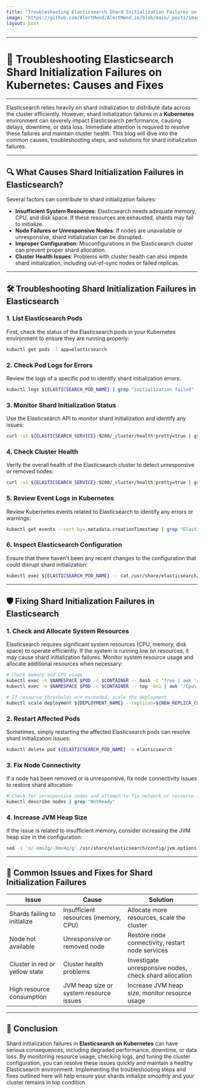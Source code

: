 ```yaml
---
title: "Troubleshooting Elasticsearch Shard Initialization Failures on Kubernetes"
image: "https://github.com/AlertMend/AlertMend.io/blob/main/_posts/images/elastic_search_shard_initialization_failures.png?raw=true"
layout: post
---
```


---
# 🚨 **Troubleshooting Elasticsearch Shard Initialization Failures on Kubernetes: Causes and Fixes**
---

Elasticsearch relies heavily on shard initialization to distribute data across the cluster efficiently. However, shard initialization failures in a **Kubernetes** environment can severely impact Elasticsearch performance, causing delays, downtime, or data loss. Immediate attention is required to resolve these failures and maintain cluster health. This blog will dive into the common causes, troubleshooting steps, and solutions for shard initialization failures.

---

## 🔍 **What Causes Shard Initialization Failures in Elasticsearch?**

Several factors can contribute to shard initialization failures:
- **Insufficient System Resources**: Elasticsearch needs adequate memory, CPU, and disk space. If these resources are exhausted, shards may fail to initialize.
- **Node Failures or Unresponsive Nodes**: If nodes are unavailable or unresponsive, shard initialization can be disrupted.
- **Improper Configuration**: Misconfigurations in the Elasticsearch cluster can prevent proper shard allocation.
- **Cluster Health Issues**: Problems with cluster health can also impede shard initialization, including out-of-sync nodes or failed replicas.

---

## 🛠️ **Troubleshooting Shard Initialization Failures in Elasticsearch**

### 1. **List Elasticsearch Pods**
First, check the status of the Elasticsearch pods in your Kubernetes environment to ensure they are running properly:
```bash
kubectl get pods -l app=elasticsearch
```

### 2. **Check Pod Logs for Errors**
Review the logs of a specific pod to identify shard initialization errors:
```bash
kubectl logs ${ELASTICSEARCH_POD_NAME} | grep "initialization failed"
```

### 3. **Monitor Shard Initialization Status**
Use the Elasticsearch API to monitor shard initialization and identify any issues:
```bash
curl -sS ${ELASTICSEARCH_SERVICE}:9200/_cluster/health?pretty=true | grep "initializing_shards"
```

### 4. **Check Cluster Health**
Verify the overall health of the Elasticsearch cluster to detect unresponsive or removed nodes:
```bash
curl -sS ${ELASTICSEARCH_SERVICE}:9200/_cluster/health?pretty=true | grep "status"
```

### 5. **Review Event Logs in Kubernetes**
Review Kubernetes events related to Elasticsearch to identify any errors or warnings:
```bash
kubectl get events --sort-by=.metadata.creationTimestamp | grep "Elasticsearch"
```

### 6. **Inspect Elasticsearch Configuration**
Ensure that there haven't been any recent changes to the configuration that could disrupt shard initialization:
```bash
kubectl exec ${ELASTICSEARCH_POD_NAME} -- cat /usr/share/elasticsearch/config/elasticsearch.yml
```

---

## 🛡️ **Fixing Shard Initialization Failures in Elasticsearch**

### 1. **Check and Allocate System Resources**
Elasticsearch requires significant system resources (CPU, memory, disk space) to operate efficiently. If the system is running low on resources, it may cause shard initialization failures. Monitor system resource usage and allocate additional resources when necessary:
```bash
# Check memory and CPU usage
kubectl exec -n $NAMESPACE $POD -c $CONTAINER -- bash -c "free | awk '/Mem:/ {print $3/$2*100}'"
kubectl exec -n $NAMESPACE $POD -c $CONTAINER -- top -bn1 | awk '/Cpu\(s\):/ {print $2}'

# If resource thresholds are exceeded, scale the deployment
kubectl scale deployment ${DEPLOYMENT_NAME} --replicas=${NEW_REPLICA_COUNT} -n ${NAMESPACE}
```

### 2. **Restart Affected Pods**
Sometimes, simply restarting the affected Elasticsearch pods can resolve shard initialization issues:
```bash
kubectl delete pod ${ELASTICSEARCH_POD_NAME} -n elasticsearch
```

### 3. **Fix Node Connectivity**
If a node has been removed or is unresponsive, fix node connectivity issues to restore shard allocation:
```bash
# Check for unresponsive nodes and attempt to fix network or resource issues
kubectl describe nodes | grep "NotReady"
```

### 4. **Increase JVM Heap Size**
If the issue is related to insufficient memory, consider increasing the JVM heap size in the configuration:
```bash
sed -i 's/-Xmx2g/-Xmx4g/g' /usr/share/elasticsearch/config/jvm.options
```

---

## 🔄 **Common Issues and Fixes for Shard Initialization Failures**

| **Issue**                              | **Cause**                                      | **Solution**                                      |
|----------------------------------------|------------------------------------------------|---------------------------------------------------|
| Shards failing to initialize           | Insufficient resources (memory, CPU)           | Allocate more resources, scale the cluster        |
| Node not available                     | Unresponsive or removed node                   | Restore node connectivity, restart node services  |
| Cluster in red or yellow state         | Cluster health problems                        | Investigate unresponsive nodes, check shard allocation |
| High resource consumption              | JVM heap size or system resource issues        | Increase JVM heap size, monitor resource usage    |

---

## 🚀 **Conclusion**

Shard initialization failures in **Elasticsearch on Kubernetes** can have serious consequences, including degraded performance, downtime, or data loss. By monitoring resource usage, checking logs, and tuning the cluster configuration, you can resolve these issues quickly and maintain a healthy Elasticsearch environment. Implementing the troubleshooting steps and fixes outlined here will help ensure your shards initialize smoothly and your cluster remains in top condition.
